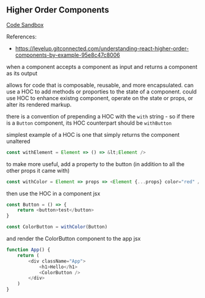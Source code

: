 ## Higher Order Components 

[Code Sandbox](https://codesandbox.io/s/higher-order-comps-4xcsd?)

References:
 - https://levelup.gitconnected.com/understanding-react-higher-order-components-by-example-95e8c47c8006

when a component accepts a component as input and returns a component as its output

allows for code that is composable, reusable, and more encapsulated. can use a HOC to add methods or proporties to the state of a component. could use HOC to enhance existng component, operate on the state or props, or alter its rendered markup.

there is a convention of prepending a HOC with the `with` string - so if there is a `Button` component, its HOC counterpart should be `withButton`

simplest example of a HOC is one that simply returns the component unaltered

```javascript
const withElement = Element => () => &lt;Element />
```

to make more useful, add a property to the button (in addition to all the other props it came with)

```javascript
const withColor = Element => props => <Element {...props} color="red" />
```

then use the HOC in a component jsx

```javascript
const Button = () => {
    return <button>test</button>
}

const ColorButton = withColor(Button)
```

and render the ColorButton component to the app jsx
```javascript
function App() {
    return (
        <div className="App">
            <h1>Hello</h1>
            <ColorButton />
        </div>
    )
}
```